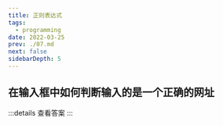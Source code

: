 ```yaml
---
title: 正则表达式
tags: 
  - programming
date: 2022-03-25
prev: ./07.md
next: false
sidebarDepth: 5
---
```


## 在输入框中如何判断输入的是一个正确的网址

:::details 查看答案
<RecoDemo :collapse="true">
  <template slot="code-new URL">
    <<< @/docs/.vuepress/components/programming/06/01.js
  </template>
  <template slot="code-正则">
    <<< @/docs/.vuepress/components/programming/06/02.js
  </template>
</RecoDemo>
:::